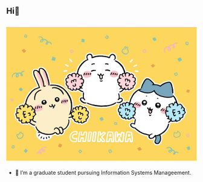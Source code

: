 ## Hi👋
## <img width="1000" src="asset/chiikawa.png" alt="chiikawa">
- 📙 I’m a graduate student pursuing Information Systems Manageement.  
